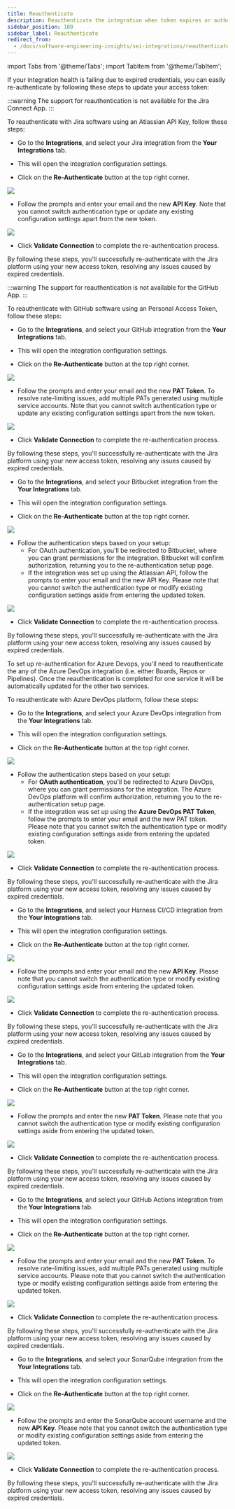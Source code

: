 ```yaml
---
title: Reauthenticate
description: Reauthenticate the integration when token expires or authentication fails
sidebar_position: 100
sidebar_label: Reauthenticate
redirect_from:
  - /docs/software-engineering-insights/sei-integrations/reauthenticate-integration
---
```

import Tabs from '@theme/Tabs';
import TabItem from '@theme/TabItem';

If your integration health is failing due to expired credentials, you can easily re-authenticate by following these steps to update your access token:

<Tabs>
<TabItem value="jira" label="Jira" default>

:::warning
The support for reauthentication is not available for the Jira Connect App.
:::

To reauthenticate with Jira software using an Atlassian API Key, follow these steps:

* Go to the **Integrations**, and select your Jira integration from the **Your Integrations** tab.

* This will open the integration configuration settings.

* Click on the **Re-Authenticate** button at the top right corner.

![](./static/jira-reauthenticate.png)

* Follow the prompts and enter your email and the new **API Key**. Note that you cannot switch authentication type or update any existing configuration settings apart from the new token.

![](./static/jira-reauthenticate-settings.png)

* Click **Validate Connection** to complete the re-authentication process.
 
By following these steps, you'll successfully re-authenticate with the Jira platform using your new access token, resolving any issues caused by expired credentials.

</TabItem>

<TabItem value="github" label="GitHub">

:::warning
The support for reauthentication is not available for the GitHub App.
:::

To reauthenticate with GitHub software using an Personal Access Token, follow these steps:

* Go to the **Integrations**, and select your GitHub integration from the **Your Integrations** tab.

* This will open the integration configuration settings.

* Click on the **Re-Authenticate** button at the top right corner.

![](./static/github-reauthenticate.png)

* Follow the prompts and enter your email and the new **PAT Token**. To resolve rate-limiting issues, add multiple PATs generated using multiple service accounts. Note that you cannot switch authentication type or update any existing configuration settings apart from the new token.

![](./static/github-reauthentication-settings.png)

* Click **Validate Connection** to complete the re-authentication process.
 
By following these steps, you'll successfully re-authenticate with the Jira platform using your new access token, resolving any issues caused by expired credentials.

</TabItem>

<TabItem value="bitbucket" label="Bitbucket">

* Go to the **Integrations**, and select your Bitbucket integration from the **Your Integrations** tab.

* This will open the integration configuration settings.

* Click on the **Re-Authenticate** button at the top right corner.

![](./static/bitbucket-reauthenticate.png)

* Follow the authentication steps based on your setup:
  * For OAuth authentication, you’ll be redirected to Bitbucket, where you can grant permissions for the integration. Bitbucket will confirm authorization, returning you to the re-authentication setup page.
  * If the integration was set up using the Atlassian API, follow the prompts to enter your email and the new API Key. Please note that you cannot switch the authentication type or modify existing configuration settings aside from entering the updated token.

![](./static/bitbucket-reauthentication-settings.png)

* Click **Validate Connection** to complete the re-authentication process.
 
By following these steps, you'll successfully re-authenticate with the Jira platform using your new access token, resolving any issues caused by expired credentials.

</TabItem>

<TabItem value="ado" label="Azure DevOps">

To set up re-authentication for Azure Devops, you'll need to reauthenticate the any of the Azure DevOps integration (i.e. either Boards, Repos or Pipelines). Once the reauthentication is completed for one service it will be automatically updated for the other two services.

To reauthenticate with Azure DevOps platform, follow these steps:

* Go to the **Integrations**, and select your Azure DevOps integration from the **Your Integrations** tab.

* This will open the integration configuration settings.

* Click on the **Re-Authenticate** button at the top right corner.

![](./static/ado-reauth.png)

* Follow the authentication steps based on your setup:
  * For **OAuth authentication**, you’ll be redirected to Azure DevOps, where you can grant permissions for the integration. The Azure DevOps platform will confirm authorization, returning you to the re-authentication setup page.
  * If the integration was set up using the **Azure DevOps PAT Token**, follow the prompts to enter your email and the new PAT token. Please note that you cannot switch the authentication type or modify existing configuration settings aside from entering the updated token.

![](./static/ado-reauth-settings.png)

* Click **Validate Connection** to complete the re-authentication process.
 
By following these steps, you'll successfully re-authenticate with the Jira platform using your new access token, resolving any issues caused by expired credentials.

</TabItem>

<TabItem value="harness" label="Harness CI/CD">

* Go to the **Integrations**, and select your Harness CI/CD integration from the **Your Integrations** tab.

* This will open the integration configuration settings.

* Click on the **Re-Authenticate** button at the top right corner.

![](./static/harness-reauth.png)

* Follow the prompts and enter your email and the new **API Key**. Please note that you cannot switch the authentication type or modify existing configuration settings aside from entering the updated token.

![](./static/harness-reauth-settings.png)

* Click **Validate Connection** to complete the re-authentication process.
 
By following these steps, you'll successfully re-authenticate with the Jira platform using your new access token, resolving any issues caused by expired credentials.

</TabItem>

<TabItem value="gitlab" label="GitLab">

* Go to the **Integrations**, and select your GitLab integration from the **Your Integrations** tab.

* This will open the integration configuration settings.

* Click on the **Re-Authenticate** button at the top right corner.

![](./static/gitlab-reauth.png)

* Follow the prompts and enter the new **PAT Token**. Please note that you cannot switch the authentication type or modify existing configuration settings aside from entering the updated token.

![](./static/gitlab-reauth-settings.png)

* Click **Validate Connection** to complete the re-authentication process.
 
By following these steps, you'll successfully re-authenticate with the Jira platform using your new access token, resolving any issues caused by expired credentials.

</TabItem>

<TabItem value="gha" label="GitHub Actions">

* Go to the **Integrations**, and select your GitHub Actions integration from the **Your Integrations** tab.

* This will open the integration configuration settings.

* Click on the **Re-Authenticate** button at the top right corner.

![](./static/gha-reauth.png)

* Follow the prompts and enter your email and the new **PAT Token**. To resolve rate-limiting issues, add multiple PATs generated using multiple service accounts. Please note that you cannot switch the authentication type or modify existing configuration settings aside from entering the updated token.

![](./static/gha-reauth-settings.png)

* Click **Validate Connection** to complete the re-authentication process.
 
By following these steps, you'll successfully re-authenticate with the Jira platform using your new access token, resolving any issues caused by expired credentials.

</TabItem>

<TabItem value="sonarqube" label="SonarQube">

* Go to the **Integrations**, and select your SonarQube integration from the **Your Integrations** tab.

* This will open the integration configuration settings.

* Click on the **Re-Authenticate** button at the top right corner.

![](./static/sonar-reauth.png)

* Follow the prompts and enter the SonarQube account username and the new **API Key**. Please note that you cannot switch the authentication type or modify existing configuration settings aside from entering the updated token.

![](./static/sonar-reauth-settings.png)

* Click **Validate Connection** to complete the re-authentication process.
 
By following these steps, you'll successfully re-authenticate with the Jira platform using your new access token, resolving any issues caused by expired credentials.

</TabItem>
</Tabs>